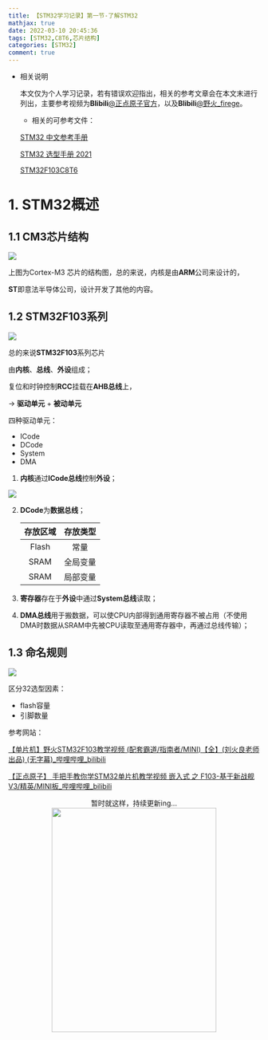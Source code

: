 ```yaml
---
title: 【STM32学习记录】第一节-了解STM32
mathjax: true
date: 2022-03-10 20:45:36
tags: [STM32,C8T6,芯片结构]
categories: [STM32]
comment: true
---
```


+   相关说明

    本文仅为个人学习记录，若有错误欢迎指出，相关的参考文章会在本文末进行列出，主要参考视频为**Blibili**[@正点原子官方](https://space.bilibili.com/394620890?from=search&seid=13393056502650554081&spm_id_from=333.337.0.0)，以及**Blibili**[@野火_firege](https://space.bilibili.com/356820657?from=search&seid=6957304932395919416&spm_id_from=333.337.0.0)。

    +   相关的可参考文件：

    [STM32 中文参考手册](http://www.stm32er.com/zb_users/upload/2021/01/202101191611046723128863.pdf)

    [STM32 选型手册 2021](https://www.stmcu.com.cn/upload/Selection_Guide.pdf)

    [STM32F103C8T6 ](https://pdf1.alldatasheetcn.com/datasheet-pdf/view/201596/STMICROELECTRONICS/STM32F103C8T6.html)

# 1.  STM32概述

## 1.1 **CM3**芯片结构

![](https://s3.bmp.ovh/imgs/2022/03/2dd63aab5ae67707.png)

上图为Cortex-M3 芯片的结构图，总的来说，内核是由**ARM**公司来设计的，

**ST**即意法半导体公司，设计开发了其他的内容。

## 1.2 STM32F103系列

![](https://s3.bmp.ovh/imgs/2022/03/47b00675cee9d26c.png)

总的来说**STM32F103**系列芯片

由**内核**、**总线**、**外设**组成；

复位和时钟控制**RCC**挂载在**AHB总线**上，

-> **驱动单元** + **被动单元**

四种驱动单元：

+   ICode
+   DCode
+   System
+   DMA

1.  **内核**通过**ICode总线**控制**外设**；

![](https://s3.bmp.ovh/imgs/2022/03/e58a15af0c523e3e.png)

2.  **DCode**为**数据总线**；

    | 存放区域 | 存放类型 |
    | :------: | :------: |
    |  Flash   |   常量   |
    |   SRAM   | 全局变量 |
    |   SRAM   | 局部变量 |

3.  **寄存器**存在于**外设**中通过**System总线**读取；

4.  **DMA总线**用于搬数据，可以使CPU内部得到通用寄存器不被占用（不使用DMA时数据从SRAM中先被CPU读取至通用寄存器中，再通过总线传输）；

## 1.3 命名规则

![](https://s3.bmp.ovh/imgs/2022/03/2a4430e84a485b9f.png)

区分32选型因素：

+   flash容量
+   引脚数量



参考网站：

[【单片机】野火STM32F103教学视频 (配套霸道/指南者/MINI)【全】(刘火良老师出品) (无字幕)_哔哩哔哩_bilibili](https://www.bilibili.com/video/BV1yW411Y7Gw)

[【正点原子】 手把手教你学STM32单片机教学视频 嵌入式 之 F103-基于新战舰V3/精英/MINI板_哔哩哔哩_bilibili](https://www.bilibili.com/video/BV1Lx411Z7Qa)



<center>暂时就这样，持续更新ing...<center/>

<img src="艾米莉亚1.jpg"  width="330"  height = "450" />